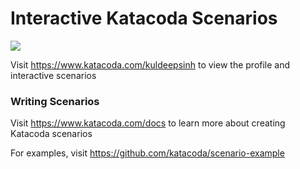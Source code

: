 # Interactive Katacoda Scenarios

[![](http://shields.katacoda.com/katacoda/kuldeepsinh/count.svg)](https://www.katacoda.com/kuldeepsinh "Get your profile on Katacoda.com")

Visit https://www.katacoda.com/kuldeepsinh to view the profile and interactive scenarios

### Writing Scenarios
Visit https://www.katacoda.com/docs to learn more about creating Katacoda scenarios

For examples, visit https://github.com/katacoda/scenario-example
